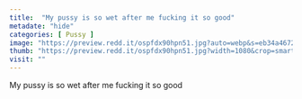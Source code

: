 ```yaml
---
title:  "My pussy is so wet after me fucking it so good"
metadate: "hide"
categories: [ Pussy ]
image: "https://preview.redd.it/ospfdx90hpn51.jpg?auto=webp&s=eb34a4672090686ab30d83ba665d4f5f6324c71b"
thumb: "https://preview.redd.it/ospfdx90hpn51.jpg?width=1080&crop=smart&auto=webp&s=66b13ac72a81e42d4ad83f7024fa1f0a208359a9"
visit: ""
---
```

My pussy is so wet after me fucking it so good
